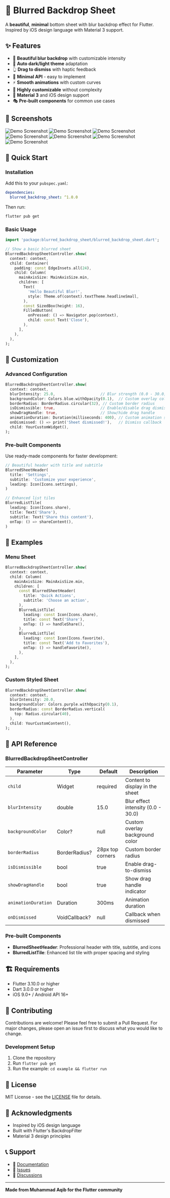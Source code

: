 # 🌟 Blurred Backdrop Sheet



A **beautiful**, **minimal** bottom sheet with blur backdrop effect for Flutter. Inspired by iOS design language with Material 3 support.

## ✨ Features

- 🎨 **Beautiful blur backdrop** with customizable intensity
- 🌙 **Auto dark/light theme** adaptation  
- 👆 **Drag to dismiss** with haptic feedback
- 🎯 **Minimal API** - easy to implement
- ⚡ **Smooth animations** with custom curves
- 🔧 **Highly customizable** without complexity
- 📱 **Material 3** and iOS design support
- 🎭 **Pre-built components** for common use cases

## 📱 Screenshots

![Demo Screenshot](images/sevem.png)
![Demo Screenshot](images/one.png)
![Demo Screenshot](images/two.png)
![Demo Screenshot](images/three.png)
![Demo Screenshot](images/four.png)
![Demo Screenshot](images/five.png)
![Demo Screenshot](images/six.png)



## 🚀 Quick Start

### Installation

Add this to your `pubspec.yaml`:

```yaml
dependencies:
  blurred_backdrop_sheet: ^1.0.0
```

Then run:
```bash
flutter pub get
```

### Basic Usage

```dart
import 'package:blurred_backdrop_sheet/blurred_backdrop_sheet.dart';

// Show a basic blurred sheet
BlurredBackdropSheetController.show(
  context: context,
  child: Container(
    padding: const EdgeInsets.all(24),
    child: Column(
      mainAxisSize: MainAxisSize.min,
      children: [
        Text(
          'Hello Beautiful Blur!',
          style: Theme.of(context).textTheme.headlineSmall,
        ),
        const SizedBox(height: 16),
        FilledButton(
          onPressed: () => Navigator.pop(context),
          child: const Text('Close'),
        ),
      ],
    ),
  ),
);
```

## 🎨 Customization

### Advanced Configuration

```dart
BlurredBackdropSheetController.show(
  context: context,
  blurIntensity: 25.0,                    // Blur strength (0.0 - 30.0)
  backgroundColor: Colors.blue.withOpacity(0.1),  // Custom overlay color
  borderRadius: BorderRadius.circular(32), // Custom border radius
  isDismissible: true,                    // Enable/disable drag dismiss
  showDragHandle: true,                   // Show/hide drag handle
  animationDuration: Duration(milliseconds: 400), // Custom animation speed
  onDismissed: () => print('Sheet dismissed!'),   // Dismiss callback
  child: YourCustomWidget(),
);
```

### Pre-built Components

Use ready-made components for faster development:

```dart
// Beautiful header with title and subtitle
BlurredSheetHeader(
  title: 'Settings',
  subtitle: 'Customize your experience',
  leading: Icon(Icons.settings),
)

// Enhanced list tiles
BlurredListTile(
  leading: Icon(Icons.share),
  title: Text('Share'),
  subtitle: Text('Share this content'),
  onTap: () => shareContent(),
)
```

## 📖 Examples

### Menu Sheet

```dart
BlurredBackdropSheetController.show(
  context: context,
  child: Column(
    mainAxisSize: MainAxisSize.min,
    children: [
      const BlurredSheetHeader(
        title: 'Quick Actions',
        subtitle: 'Choose an action',
      ),
      BlurredListTile(
        leading: const Icon(Icons.share),
        title: const Text('Share'),
        onTap: () => handleShare(),
      ),
      BlurredListTile(
        leading: const Icon(Icons.favorite),
        title: const Text('Add to Favorites'),
        onTap: () => handleFavorite(),
      ),
    ],
  ),
);
```

### Custom Styled Sheet

```dart
BlurredBackdropSheetController.show(
  context: context,
  blurIntensity: 20.0,
  backgroundColor: Colors.purple.withOpacity(0.1),
  borderRadius: const BorderRadius.vertical(
    top: Radius.circular(40),
  ),
  child: YourCustomContent(),
);
```

## 🎯 API Reference

### BlurredBackdropSheetController

| Parameter | Type | Default | Description |
|-----------|------|---------|-------------|
| `child` | Widget | required | Content to display in the sheet |
| `blurIntensity` | double | 15.0 | Blur effect intensity (0.0 - 30.0) |
| `backgroundColor` | Color? | null | Custom overlay background color |
| `borderRadius` | BorderRadius? | 28px top corners | Custom border radius |
| `isDismissible` | bool | true | Enable drag-to-dismiss |
| `showDragHandle` | bool | true | Show drag handle indicator |
| `animationDuration` | Duration | 300ms | Animation duration |
| `onDismissed` | VoidCallback? | null | Callback when dismissed |

### Pre-built Components

- **BlurredSheetHeader**: Professional header with title, subtitle, and icons
- **BlurredListTile**: Enhanced list tile with proper spacing and styling

## 🏗️ Requirements

- Flutter 3.10.0 or higher
- Dart 3.0.0 or higher
- iOS 9.0+ / Android API 16+

## 🤝 Contributing

Contributions are welcome! Please feel free to submit a Pull Request. For major changes, please open an issue first to discuss what you would like to change.

### Development Setup

1. Clone the repository
2. Run `flutter pub get`
3. Run the example: `cd example && flutter run`

## 📄 License

MIT License - see the [LICENSE](LICENSE) file for details.

## 🙏 Acknowledgments

- Inspired by iOS design language
- Built with Flutter's BackdropFilter
- Material 3 design principles

## 📞 Support

- 📝 [Documentation](https://pub.dev/packages/blurred_backdrop_sheet)
- 🐛 [Issues](https://github.com/aqibtufail7546/flutter_blurred_backdrop_sheet)
- 💬 [Discussions](https://github.com/aqibtufail7546)

---

**Made from Muhammad Aqib for the Flutter community**